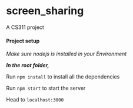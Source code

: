 # screen_sharing
A CS311 project


#### Project setup ####

*Make sure nodejs is installed in your Environment*

***In the root folder,***

Run `npm install` to install all the dependencies

Run `npm start` to start the server

Head to `localhost:3000` 